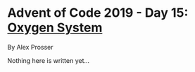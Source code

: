 # Advent of Code 2019 - Day 15: [Oxygen System](https://adventofcode.com/2019/day/15)
By Alex Prosser

Nothing here is written yet...